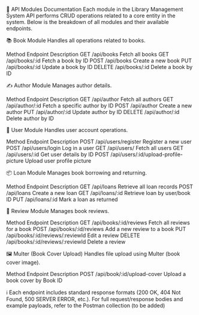 📘 API Modules Documentation
Each module in the Library Management System API performs CRUD operations related to a core entity in the system. Below is the breakdown of all modules and their available endpoints.

📚 Book Module
Handles all operations related to books.

Method	Endpoint	Description
GET	/api/books	Fetch all books
GET	/api/books/:id	Fetch a book by ID
POST	/api/books	Create a new book
PUT	/api/books/:id	Update a book by ID
DELETE	/api/books/:id	Delete a book by ID

✍️ Author Module
Manages author details.

Method	Endpoint	Description
GET	/api/author	Fetch all authors
GET	/api/author/:id	Fetch a specific author by ID
POST	/api/author	Create a new author
PUT	/api/author/:id	Update author by ID
DELETE	/api/author/:id	Delete author by ID

👤 User Module
Handles user account operations.

Method	Endpoint	Description
POST	/api/users/register	Register a new user
POST	/api/users/login	Log in a user
GET	/api/users/	Fetch all users
GET	/api/users/:id	Get user details by ID
POST	/api/users/:id/upload-profile-picture	Upload user profile picture

📦 Loan Module
Manages book borrowing and returning.

Method	Endpoint	Description
GET	/api/loans	Retrieve all loan records
POST	/api/loans	Create a new loan
GET	/api/loans/:id	Retrieve loan by user/book ID
PUT	/api/loans/:id	Mark a loan as returned

📝 Review Module
Manages book reviews.

Method	Endpoint	Description
GET	/api/books/:id/reviews	Fetch all reviews for a book
POST	/api/books/:id/reviews	Add a new review to a book
PUT	/api/books/:id/reviews/:reviewId	Edit a review
DELETE	/api/books/:id/reviews/:reviewId	Delete a review

🖼️ Multer (Book Cover Upload)
Handles file upload using Multer (book cover image).

Method	Endpoint	Description
POST	/api/book/:id/upload-cover	Upload a book cover by Book ID

ℹ️ Each endpoint includes standard response formats (200 OK, 404 Not Found, 500 SERVER ERROR, etc.). For full request/response bodies and example payloads, refer to the Postman collection (to be added)